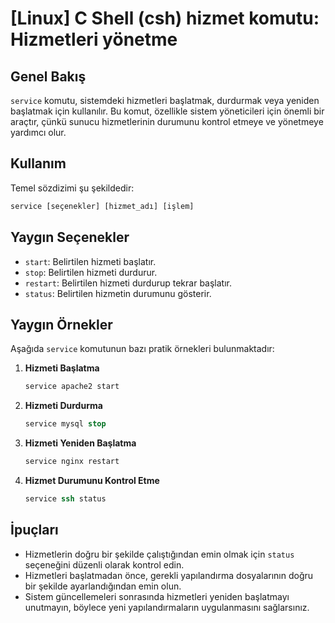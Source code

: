 # [Linux] C Shell (csh) hizmet komutu: Hizmetleri yönetme

## Genel Bakış
`service` komutu, sistemdeki hizmetleri başlatmak, durdurmak veya yeniden başlatmak için kullanılır. Bu komut, özellikle sistem yöneticileri için önemli bir araçtır, çünkü sunucu hizmetlerinin durumunu kontrol etmeye ve yönetmeye yardımcı olur.

## Kullanım
Temel sözdizimi şu şekildedir:

```csh
service [seçenekler] [hizmet_adı] [işlem]
```

## Yaygın Seçenekler
- `start`: Belirtilen hizmeti başlatır.
- `stop`: Belirtilen hizmeti durdurur.
- `restart`: Belirtilen hizmeti durdurup tekrar başlatır.
- `status`: Belirtilen hizmetin durumunu gösterir.

## Yaygın Örnekler
Aşağıda `service` komutunun bazı pratik örnekleri bulunmaktadır:

1. **Hizmeti Başlatma**
   ```csh
   service apache2 start
   ```

2. **Hizmeti Durdurma**
   ```csh
   service mysql stop
   ```

3. **Hizmeti Yeniden Başlatma**
   ```csh
   service nginx restart
   ```

4. **Hizmet Durumunu Kontrol Etme**
   ```csh
   service ssh status
   ```

## İpuçları
- Hizmetlerin doğru bir şekilde çalıştığından emin olmak için `status` seçeneğini düzenli olarak kontrol edin.
- Hizmetleri başlatmadan önce, gerekli yapılandırma dosyalarının doğru bir şekilde ayarlandığından emin olun.
- Sistem güncellemeleri sonrasında hizmetleri yeniden başlatmayı unutmayın, böylece yeni yapılandırmaların uygulanmasını sağlarsınız.